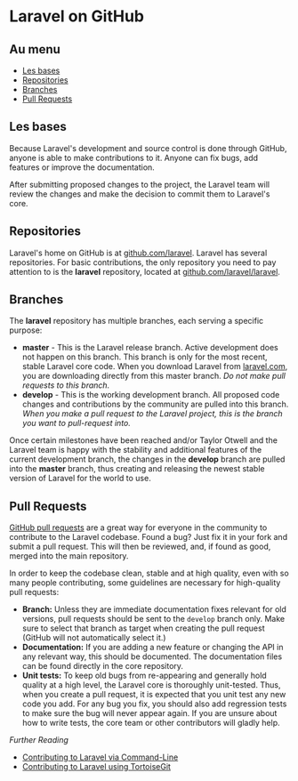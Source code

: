 # Laravel on GitHub

## Au menu

- [Les bases](#the-basics)
- [Repositories](#repositories)
- [Branches](#branches)
- [Pull Requests](#pull-requests)

<a name="the-basics"></a>
## Les bases

Because Laravel's development and source control is done through GitHub, anyone is able to make contributions to it. Anyone can fix bugs, add features or improve the documentation.

After submitting proposed changes to the project, the Laravel team will review the changes and make the decision to commit them to Laravel's core.

<a name="repositories"></a>
## Repositories

Laravel's home on GitHub is at [github.com/laravel](https://github.com/laravel). Laravel has several repositories. For basic contributions, the only repository you need to pay attention to is the **laravel** repository, located at [github.com/laravel/laravel](https://github.com/laravel/laravel).

<a name="branches"></a>
## Branches

The **laravel** repository has multiple branches, each serving a specific purpose:

- **master** - This is the Laravel release branch. Active development does not happen on this branch. This branch is only for the most recent, stable Laravel core code. When you download Laravel from [laravel.com](http://laravel.com/), you are downloading directly from this master branch. *Do not make pull requests to this branch.*
- **develop** - This is the working development branch. All proposed code changes and contributions by the community are pulled into this branch. *When you make a pull request to the Laravel project, this is the branch you want to pull-request into.*

Once certain milestones have been reached and/or Taylor Otwell and the Laravel team is happy with the stability and additional features of the current development branch, the changes in the **develop** branch are pulled into the **master** branch, thus creating and releasing the newest stable version of Laravel for the world to use.

<a name="pull-requests"></a>
## Pull Requests

[GitHub pull requests](https://help.github.com/articles/using-pull-requests) are a great way for everyone in the community to contribute to the Laravel codebase. Found a bug? Just fix it in your fork and submit a pull request. This will then be reviewed, and, if found as good, merged into the main repository.

In order to keep the codebase clean, stable and at high quality, even with so many people contributing, some guidelines are necessary for high-quality pull requests:

- **Branch:** Unless they are immediate documentation fixes relevant for old versions, pull requests should be sent to the `develop` branch only. Make sure to select that branch as target when creating the pull request (GitHub will not automatically select it.)
- **Documentation:** If you are adding a new feature or changing the API in any relevant way, this should be documented. The documentation files can be found directly in the core repository.
- **Unit tests:** To keep old bugs from re-appearing and generally hold quality at a high level, the Laravel core is thoroughly unit-tested. Thus, when you create a pull request, it is expected that you unit test any new code you add. For any bug you fix, you should also add regression tests to make sure the bug will never appear again. If you are unsure about how to write tests, the core team or other contributors will gladly help.

*Further Reading*

 - [Contributing to Laravel via Command-Line](/docs/3/contrib/command-line)
 - [Contributing to Laravel using TortoiseGit](/docs/3/contrib/tortoisegit)
